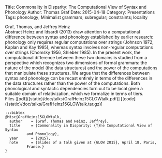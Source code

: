 Title: Commonality in Disparity: The Computational View of Syntax and Phonology
Author: Thomas Graf
Date: 2015-04-18
Category: Presentations
Tags: phonology; Minimalist grammars; subregular; constraints; locality

<div markdown class="authors">
Graf, Thomas, and Jeffrey Heinz
</div>

<div markdown class="abstract">
<span id="abstract-title">Abstract</span>
Heinz and Idsardi (2013) draw attention to a computational difference between syntax and phonology established by earlier research: phonology only requires regular computations over strings (Johnson 1972, Kaplan and Kay 1995), whereas syntax involves non-regular computations over strings (Chomsky 1956, Shieber 1985).
In the present work, the computational difference between these two domains is studied from a perspective which recognizes two dimensions of formal grammars: the nature of the model (the data structures) and the power of the computations that manipulate these structures.
We argue that the differences between syntax and phonology can be recast entirely in terms of the differences in the data structures rather than the power of the computations.
Both phonological and syntactic dependencies turn out to be local given a suitable domain of relativization, which we formalize in terms of tiers.
</div>

<div markdown class="files">
<span id="files-title">Files</span>
[[pdf]({static}/doc/talks/GrafHeinz15GLOWtalk.pdf)]
[[code]({static}/doc/talks/GrafHeinz15GLOWtalk.tar.gz)]
</div>

~~~
:::bibtex
@Misc{GrafHeinz15GLOWtalk,
  author	= {Graf, Thomas and Heinz, Jeffrey},
  title		= {Commonality in Disparity: {T}he Computational View of Syntax
		  and Phonology},
  year		= {2015},
  note		= {Slides of a talk given at {GLOW 2015}, April 18, Paris,
		  France.}
}
~~~
